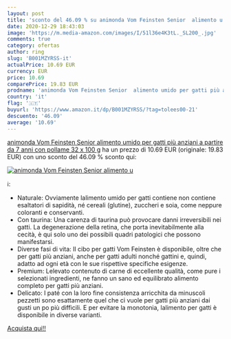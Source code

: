 ```yaml
---
layout: post
title: 'sconto del 46.09 % su animonda Vom Feinsten Senior  alimento u  '
date: 2020-12-29 18:43:03
image: 'https://m.media-amazon.com/images/I/51l36e4K3tL._SL200_.jpg'
comments: true
category: ofertas
author: ring
slug: 'B001MZYRSS-it'
actualPrice: 10.69 EUR
currency: EUR
price: 10.69
comparePrice: 19.83 EUR
prodname: 'animonda Vom Feinsten Senior  alimento umido per gatti più anziani a partire da 7 anni  con pollame  32 x 100 g'
country: 'it'
flag: '🇮🇹'
buyurl: 'https://www.amazon.it/dp/B001MZYRSS/?tag=tolees00-21'
descuento: '46.09'
average: '10.69'
---
```


[animonda Vom Feinsten Senior  alimento umido per gatti più anziani a partire da 7 anni  con pollame  32 x 100 g](https://www.amazon.it/dp/B001MZYRSS/?tag=tolees00-21) ha un prezzo di 10.69 EUR (originale: 19.83 EUR) con uno sconto del 46.09 % sconto qui:

[![animonda Vom Feinsten Senior  alimento u](https://m.media-amazon.com/images/I/51l36e4K3tL._SL200_.jpg)](https://www.amazon.it/dp/B001MZYRSS/?tag=tolees00-21)

ℹ️:

- Naturale: Ovviamente lalimento umido per gatti contiene non contiene esaltatori di sapidità, né cereali (glutine), zuccheri e soia, come neppure coloranti e conservanti.
- Con taurina: Una carenza di taurina può provocare danni irreversibili nei gatti. La degenerazione della retina, che porta inevitabilmente alla cecità, è qui solo uno dei possibili quadri patologici che possono manifestarsi.
- Diverse fasi di vita: Il cibo per gatti Vom Feinsten è disponibile, oltre che per gatti più anziani, anche per gatti adulti nonché gattini e, quindi, adatto ad ogni età con le sue rispettive specifiche esigenze.
- Premium: Lelevato contenuto di carne di eccellente qualità, come pure i selezionati ingredienti, ne fanno un sano ed equilibrato alimento completo per gatti più anziani.
- Delicato: I paté con la loro fine consistenza arricchita da minuscoli pezzetti sono esattamente quel che ci vuole per gatti più anziani dai gusti un po più difficili. E per evitare la monotonia, lalimento per gatti è disponibile in diverse varianti.

[Acquista qui!!](https://www.amazon.it/dp/B001MZYRSS/?tag=tolees00-21)
